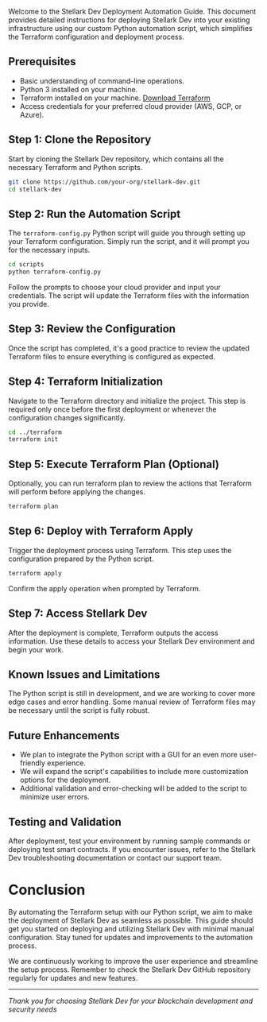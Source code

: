 Welcome to the Stellark Dev Deployment Automation Guide. This document provides detailed instructions for deploying Stellark Dev into your existing infrastructure using our custom Python automation script, which simplifies the Terraform configuration and deployment process.

## Prerequisites

- Basic understanding of command-line operations.
- Python 3 installed on your machine.
- Terraform installed on your machine. [Download Terraform](https://www.terraform.io/downloads.html)
- Access credentials for your preferred cloud provider (AWS, GCP, or Azure).

## Step 1: Clone the Repository

Start by cloning the Stellark Dev repository, which contains all the necessary Terraform and Python scripts.

```bash
git clone https://github.com/your-org/stellark-dev.git
cd stellark-dev
```

## Step 2: Run the Automation Script
The `terraform-config.py` Python script will guide you through setting up your Terraform configuration. Simply run the script, and it will prompt you for the necessary inputs.

```bash
cd scripts
python terraform-config.py
```
Follow the prompts to choose your cloud provider and input your credentials. The script will update the Terraform files with the information you provide.

## Step 3: Review the Configuration
Once the script has completed, it's a good practice to review the updated Terraform files to ensure everything is configured as expected.

## Step 4: Terraform Initialization
Navigate to the Terraform directory and initialize the project. This step is required only once before the first deployment or whenever the configuration changes significantly.

```bash
cd ../terraform
terraform init
```

## Step 5: Execute Terraform Plan (Optional)
Optionally, you can run terraform plan to review the actions that Terraform will perform before applying the changes.

```bash
terraform plan
```

## Step 6: Deploy with Terraform Apply
Trigger the deployment process using Terraform. This step uses the configuration prepared by the Python script.

```bash
terraform apply
```
Confirm the apply operation when prompted by Terraform.

## Step 7: Access Stellark Dev
After the deployment is complete, Terraform outputs the access information. Use these details to access your Stellark Dev environment and begin your work.

## Known Issues and Limitations
The Python script is still in development, and we are working to cover more edge cases and error handling.
Some manual review of Terraform files may be necessary until the script is fully robust.

## Future Enhancements
* We plan to integrate the Python script with a GUI for an even more user-friendly experience.
* We will expand the script's capabilities to include more customization options for the deployment.
* Additional validation and error-checking will be added to the script to minimize user errors.

## Testing and Validation
After deployment, test your environment by running sample commands or deploying test smart contracts. If you encounter issues, refer to the Stellark Dev troubleshooting documentation or contact our support team.

# Conclusion
By automating the Terraform setup with our Python script, we aim to make the deployment of Stellark Dev as seamless as possible. This guide should get you started on deploying and utilizing Stellark Dev with minimal manual configuration. Stay tuned for updates and improvements to the automation process.

We are continuously working to improve the user experience and streamline the setup process. Remember to check the Stellark Dev GitHub repository regularly for updates and new features.

---

_Thank you for choosing Stellark Dev for your blockchain development and security needs_
